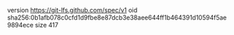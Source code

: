 version https://git-lfs.github.com/spec/v1
oid sha256:0b1afb078c0cfd1d9fbe8e87dcb3e38aee644ff1b464391d10594f5ae9894ece
size 417
